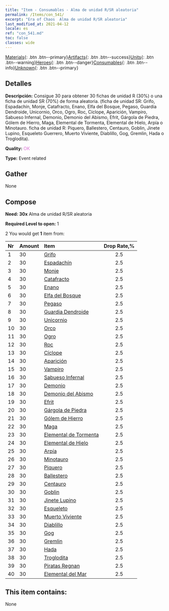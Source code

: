 ```yaml
---
title: "Item - Consumables - Alma de unidad R/SR aleatoria"
permalink: /Items/con_541/
excerpt: "Era of Chaos  Alma de unidad R/SR aleatoria"
last_modified_at: 2021-04-12
locale: es
ref: "con_541.md"
toc: false
classes: wide
---
```

 [Materials](/es/Items/){: .btn .btn--primary}[Artifacts](/es/Items/Artifacts/){: .btn .btn--success}[Units](/es/Items/Units/){: .btn .btn--warning}[Heroes](/es/Items/Heroes/){: .btn .btn--danger}[Consumables](/es/Items/Consumables/){: .btn .btn--info}[Unknown](/es/Items/Unknown/){: .btn .btn--primary}

## Detalles
 **Descripción:** Consigue 30 para obtener 30 fichas de unidad R (30%) o una ficha de unidad SR (70%) de forma aleatoria. (ficha de unidad SR: Grifo, Espadachín, Monje, Catafracto, Enano, Elfa del Bosque, Pegaso, Guardia Dendroide, Unicornio, Orco, Ogro, Roc, Cíclope, Aparición, Vampiro, Sabueso Infernal, Demonio, Demonio del Abismo, Efrit, Gárgola de Piedra, Gólem de Hierro, Maga, Elemental de Tormenta, Elemental de Hielo, Arpía o Minotauro. ficha de unidad R: Piquero, Ballestero, Centauro, Goblin, Jinete Lupino, Esqueleto Guerrero, Muerto Viviente, Diablillo, Gog, Gremlin, Hada o Troglodita).

 **Quality:** <span style="color: #DA70D6">OK</span>

 **Type:** Event related

## Gather

  None

## Compose

 **Need: 30x** Alma de unidad R/SR aleatoria

 **Required Level to open:** 1

 2 You would get **1** item  from:

  | Nr | Amount |     Item    | Drop Rate,% |
  |:---|:-------|:------------|:---------:|
  | 1 | 30 | [Grifo](/es/Items/unt_192/) | 2.5 | 
  | 2 | 30 | [Espadachín](/es/Items/unt_193/) | 2.5 | 
  | 3 | 30 | [Monje](/es/Items/unt_194/) | 2.5 | 
  | 4 | 30 | [Catafracto](/es/Items/unt_195/) | 2.5 | 
  | 5 | 30 | [Enano](/es/Items/unt_200/) | 2.5 | 
  | 6 | 30 | [Elfa del Bosque](/es/Items/unt_201/) | 2.5 | 
  | 7 | 30 | [Pegaso](/es/Items/unt_202/) | 2.5 | 
  | 8 | 30 | [Guardia Dendroide](/es/Items/unt_203/) | 2.5 | 
  | 9 | 30 | [Unicornio](/es/Items/unt_204/) | 2.5 | 
  | 10 | 30 | [Orco](/es/Items/unt_219/) | 2.5 | 
  | 11 | 30 | [Ogro](/es/Items/unt_220/) | 2.5 | 
  | 12 | 30 | [Roc](/es/Items/unt_221/) | 2.5 | 
  | 13 | 30 | [Cíclope](/es/Items/unt_222/) | 2.5 | 
  | 14 | 30 | [Aparición](/es/Items/unt_210/) | 2.5 | 
  | 15 | 30 | [Vampiro](/es/Items/unt_211/) | 2.5 | 
  | 16 | 30 | [Sabueso Infernal](/es/Items/unt_228/) | 2.5 | 
  | 17 | 30 | [Demonio](/es/Items/unt_229/) | 2.5 | 
  | 18 | 30 | [Demonio del Abismo](/es/Items/unt_230/) | 2.5 | 
  | 19 | 30 | [Efrit](/es/Items/unt_231/) | 2.5 | 
  | 20 | 30 | [Gárgola de Piedra](/es/Items/unt_236/) | 2.5 | 
  | 21 | 30 | [Gólem de Hierro](/es/Items/unt_237/) | 2.5 | 
  | 22 | 30 | [Maga](/es/Items/unt_238/) | 2.5 | 
  | 23 | 30 | [Elemental de Tormenta](/es/Items/unt_263/) | 2.5 | 
  | 24 | 30 | [Elemental de Hielo](/es/Items/unt_264/) | 2.5 | 
  | 25 | 30 | [Arpía](/es/Items/unt_245/) | 2.5 | 
  | 26 | 30 | [Minotauro](/es/Items/unt_248/) | 2.5 | 
  | 27 | 30 | [Piquero](/es/Items/unt_190/) | 2.5 | 
  | 28 | 30 | [Ballestero](/es/Items/unt_191/) | 2.5 | 
  | 29 | 30 | [Centauro](/es/Items/unt_199/) | 2.5 | 
  | 30 | 30 | [Goblin](/es/Items/unt_217/) | 2.5 | 
  | 31 | 30 | [Jinete Lupino](/es/Items/unt_218/) | 2.5 | 
  | 32 | 30 | [Esqueleto](/es/Items/unt_208/) | 2.5 | 
  | 33 | 30 | [Muerto Viviente](/es/Items/unt_209/) | 2.5 | 
  | 34 | 30 | [Diablillo](/es/Items/unt_226/) | 2.5 | 
  | 35 | 30 | [Gog](/es/Items/unt_227/) | 2.5 | 
  | 36 | 30 | [Gremlin](/es/Items/unt_235/) | 2.5 | 
  | 37 | 30 | [Hada](/es/Items/unt_262/) | 2.5 | 
  | 38 | 30 | [Troglodita](/es/Items/unt_244/) | 2.5 | 
  | 39 | 30 | [Piratas Regnan](/es/Items/unt_273/) | 2.5 | 
  | 40 | 30 | [Elemental del Mar](/es/Items/unt_275/) | 2.5 | 


## This item contains:

  None

